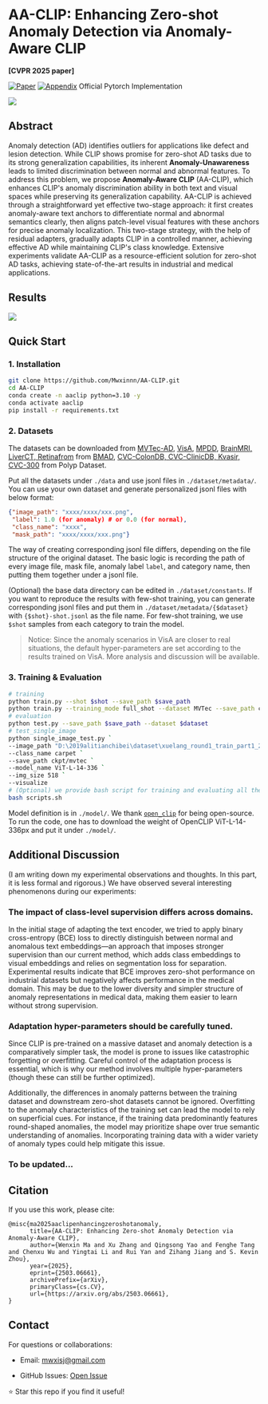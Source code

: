 # AA-CLIP: Enhancing Zero-shot Anomaly Detection via Anomaly-Aware CLIP
 **[CVPR 2025 paper]**

[![Paper](https://img.shields.io/badge/CVPR-Paper-red)](https://arxiv.org/pdf/2503.06661) [![Appendix](https://img.shields.io/badge/CVPR-Appendix-blue)](https://drive.google.com/file/d/1PQrjCvWDyuM7W2ClJ-cJeD4YKJ1uPAzc/view?usp=drive_link)
 Official Pytorch Implementation

![](pic/teaser.png)

## Abstract
Anomaly detection (AD) identifies outliers for applications like defect and lesion detection. While CLIP shows promise for zero-shot AD tasks due to its strong generalization capabilities, its inherent **Anomaly-Unawareness** leads to limited discrimination between normal and abnormal features. To address this problem, we propose **Anomaly-Aware CLIP** (AA-CLIP), which enhances CLIP's anomaly discrimination ability in both text and visual spaces while preserving its generalization capability. AA-CLIP is achieved through a straightforward yet effective two-stage approach: it first creates anomaly-aware text anchors to differentiate normal and abnormal semantics clearly, then aligns patch-level visual features with these anchors for precise anomaly localization. This two-stage strategy, with the help of residual adapters, gradually adapts CLIP in a controlled manner, achieving effective AD while maintaining CLIP's class knowledge. Extensive experiments validate AA-CLIP as a resource-efficient solution for zero-shot AD tasks, achieving state-of-the-art results in industrial and medical applications. 

## Results
![](pic/results.png)

## Quick Start 
### 1. Installation  
```bash
git clone https://github.com/Mwxinnn/AA-CLIP.git
cd AA-CLIP
conda create -n aaclip python=3.10 -y  
conda activate aaclip  
pip install -r requirements.txt  
```
### 2. Datasets
The datasets can be downloaded from [MVTec-AD](https://www.mvtec.com/company/research/datasets/mvtec-ad/), [VisA](https://github.com/amazon-science/spot-diff), [MPDD](https://github.com/stepanje/MPDD), [BrainMRI, LiverCT, Retinafrom](https://drive.google.com/drive/folders/1La5H_3tqWioPmGN04DM1vdl3rbcBez62?usp=sharing) from [BMAD](https://github.com/DorisBao/BMAD), [CVC-ColonDB, CVC-ClinicDB, Kvasir, CVC-300](https://figshare.com/articles/figure/Polyp_DataSet_zip/21221579) from Polyp Dataset.

Put all the datasets under ``./data`` and use jsonl files in ``./dataset/metadata/``. You can use your own dataset and generate personalized jsonl files with below format:
```json
{"image_path": "xxxx/xxxx/xxx.png", 
 "label": 1.0 (for anomaly) # or 0.0 (for normal), 
 "class_name": "xxxx", 
 "mask_path": "xxxx/xxxx/xxx.png"}
```
The way of creating corresponding jsonl file differs, depending on the file structure of the original dataset. The basic logic is recording the path of every image file, mask file, anomaly label ``label``, and category name, then putting them together under a jsonl file.

(Optional) the base data directory can be edited in ``./dataset/constants``. If you want to reproduce the results with few-shot training, you can generate corresponding jsonl files and put them in ``./dataset/metadata/{$dataset}`` with ``{$shot}-shot.jsonl`` as the file name. For few-shot training, we use ``$shot`` samples from each category to train the model.

> Notice: Since the anomaly scenarios in VisA are closer to real situations, the default hyper-parameters are set according to the results trained on VisA. More analysis and discussion will be available.

### 3. Training & Evaluation
```bash
# training
python train.py --shot $shot --save_path $save_path
python train.py --training_mode full_shot --dataset MVTec --save_path ckpt/mvtec_change1.0
# evaluation
python test.py --save_path $save_path --dataset $dataset
# test_single_image
python single_image_test.py `
--image_path "D:\2019alitianchibei\dataset\xuelang_round1_train_part1_20180628\train_images\J01_2018.06.19 14_04_30.jpg" `
--class_name carpet `
--save_path ckpt/mvtec `
--model_name ViT-L-14-336 `
--img_size 518 `
--visualize
# (Optional) we provide bash script for training and evaluating all the datasets
bash scripts.sh
```
Model definition is in ``./model/``. We thank [```open_clip```](https://github.com/mlfoundations/open_clip.git) for being open-source. To run the code, one has to download the weight of OpenCLIP ViT-L-14-336px and put it under ```./model/```.

## Additional Discussion
(I am writing down my experimental observations and thoughts. In this part, it is less formal and rigorous.)
We have observed several interesting phenomenons during our experiments:

### The impact of class-level supervision differs across domains.
In the initial stage of adapting the text encoder, we tried to apply binary cross-entropy (BCE) loss to directly distinguish between normal and anomalous text embeddings—an approach that imposes stronger supervision than our current method, which adds class embeddings to visual embeddings and relies on segmentation loss for separation. Experimental results indicate that BCE improves zero-shot performance on industrial datasets but negatively affects performance in the medical domain. This may be due to the lower diversity and simpler structure of anomaly representations in medical data, making them easier to learn without strong supervision.

### Adaptation hyper-parameters should be carefully tuned.
 Since CLIP is pre-trained on a massive dataset and anomaly detection is a comparatively simpler task, the model is prone to issues like catastrophic forgetting or overfitting. Careful control of the adaptation process is essential, which is why our method involves multiple hyper-parameters (though these can still be further optimized).

Additionally, the differences in anomaly patterns between the training dataset and downstream zero-shot datasets cannot be ignored. Overfitting to the anomaly characteristics of the training set can lead the model to rely on superficial cues. For instance, if the training data predominantly features round-shaped anomalies, the model may prioritize shape over true semantic understanding of anomalies. Incorporating training data with a wider variety of anomaly types could help mitigate this issue.

### To be updated...

## Citation
If you use this work, please cite:
```
@misc{ma2025aaclipenhancingzeroshotanomaly,
      title={AA-CLIP: Enhancing Zero-shot Anomaly Detection via Anomaly-Aware CLIP}, 
      author={Wenxin Ma and Xu Zhang and Qingsong Yao and Fenghe Tang and Chenxu Wu and Yingtai Li and Rui Yan and Zihang Jiang and S. Kevin Zhou},
      year={2025},
      eprint={2503.06661},
      archivePrefix={arXiv},
      primaryClass={cs.CV},
      url={https://arxiv.org/abs/2503.06661}, 
}
```

## Contact
For questions or collaborations:

- Email: mwxisj@gmail.com

- GitHub Issues: [Open Issue](https://github.com/Mwxinnn/AA-CLIP/issues)

⭐ Star this repo if you find it useful!